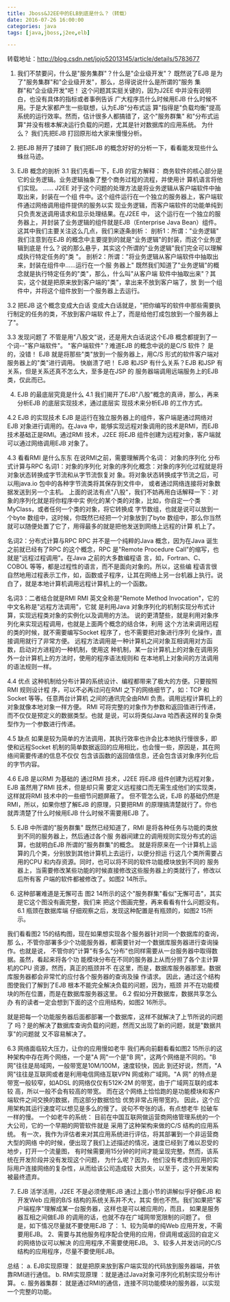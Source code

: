 ```yaml
---
title: Jboss&J2EE中的ELB到底是什么？（转载）
date: 2016-07-26 16:00:00
categories: java
tags: [java,jboss,j2ee,elb]

---
```


转载地址：http://blog.csdn.net/jojo52013145/article/details/5783677

1. 我们不禁要问，什么是"服务集群"？什么是"企业级开发"？ 
既然说了EJB 是为了"服务集群"和"企业级开发"，那么，总得说说什么是所谓的"服务
集群"和"企业级开发"吧！
这个问题其实挺关键的，因为J2EE 中并没有说明白，也没有具体的指标或者事例告诉
广大程序员什么时候用EJB 什么时候不用。于是大家都产生一些联想，认为EJB"分布式运
算"指得是"负载均衡"提高系统的运行效率。然而，估计很多人都搞错了，这个"服务群集"
和"分布式运算"并没有根本解决运行负载的问题，尤其是针对数据库的应用系统。
为什么？
我们先把EJB 打回原形给大家来慢慢分析。

<!--more-->

2. 把EJB 掰开了揉碎了 
我们把EJB 的概念好好的分析一下，看看能发现些什么蛛丝马迹。

3. EJB 概念的剖析
 3.1 我们先看一下，EJB 的官方解释：
商务软件的核心部分是它的业务逻辑。业务逻辑抽象了整个商务过程的流程，并使用计
算机语言将他们实现。
……
J2EE 对于这个问题的处理方法是将业务逻辑从客户端软件中抽取出来，封装在一个组
件中。这个组件运行在一个独立的服务器上，客户端软件通过网络调用组件提供的服务以实
现业务逻辑，而客户端软件的功能单纯到只负责发送调用请求和显示处理结果。在J2EE 中，
这个运行在一个独立的服务器上，并封装了业务逻辑的组件就是EJB（Enterprise Java
Bean）组件。
这其中我们主要关注这么几点，我们来逐条剖析：
剖析1：所谓："业务逻辑" 
我们注意到在EJB 的概念中主要提到的就是"业务逻辑"的封装，而这个业务逻辑到底是
什么？说的那么悬乎，其实这个所谓的"业务逻辑"我们完全可以理解成执行特定任务的"类
"。
剖析2：所谓："将业务逻辑从客户端软件中抽取出来，封装在组件中……运行在一个服
务器上"
既然我们知道了"业务逻辑"的概念就是执行特定任务的"类"，那么，什么叫"从客户端
软件中抽取出来"？其实，这个就是把原来放到客户端的"类"，拿出来不放到客户端了，放
到一个组件中，并将这个组件放到一个服务器上去运行。

 3.2 把EJB 这个概念变成大白话 
变成大白话就是，"把你编写的软件中那些需要执行制定的任务的类，不放到客户端软
件上了，而是给他打成包放到一个服务器上了"。

 3.3 发现问题了 
不管是用"八股文"说，还是用大白话说这个EJB 概念都提到了一个词--"客户端软件"。
"客户端软件"？难道EJB 的概念中说的是C/S 软件？
是的，没错！
EJB 就是将那些"类"放到一个服务器上，用C/S 形式的软件客户端对服务器上的"类"进行调用。
快崩溃了吧！
EJB 和JSP 有什么关系？EJB 和JSP 有关系，但是关系还真不怎么大，至多是在JSP 的
服务器端调用远端服务上的EJB 类，仅此而已。

4. EJB 的最底层究竟是什么 
 4.1 我们揭开了EJB"八股"概念的真谛，那么，再来分析EJB 的底层实现技术，通过底层实
现技术来分析EJB 的工作方式。

 4.2 EJB 的实现技术
EJB 是运行在独立服务器上的组件，客户端是通过网络对EJB 对象进行调用的。在Java
中，能够实现远程对象调用的技术是RMI，而EJB 技术基础正是RMI。通过RMI 技术，J2EE
将EJB 组件创建为远程对象，客户端就可以通过网络调用EJB 对象了。

 4.3 看看RMI 是什么东东 
在说RMI之前，需要理解两个名词：
对象的序列化
分布式计算与RPC
名词1：对象的序列化 
对象的序列化概念：对象的序列化过程就是将对象状态转换成字节流和从字节流恢复对
象。将对象状态转换成字节流之后，可以用java.io 包中的各种字节流类将其保存到文件中，
或者通过网络连接将对象数据发送到另一个主机。
上面的说法有点"八股"，我们不妨再用白话解释一下：对象的序列化就是将你程序中实
例化的某个类的对象，比如，你自定一个类MyClass，或者任何一个类的对象，将它转换成
字节数组，也就是说可以放到一个byte 数组中，这时候，你既然已经把一个对象放到了byte
数组中，那么你当然就可以随便处置了它了，用得最多的就是把他发送到网络上远程的计算
机上了。

 名词2：分布式计算与RPC 
RPC 并不是一个纯粹的Java 概念，因为在Java 诞生之前就已经有了RPC 的这个概念，RPC
是"Remote Procedure Call"的缩写，也就是"远程过程调用"。在Java 之前的大多数编程语
言，如，Fortran、C、COBOL 等等，都是过程性的语言，而不是面向对象的。所以，这些编
程语言很自然地用过程表示工作，如，函数或子程序，让其在网络上另一台机器上执行。说
白了，就是本地计算机调用远程计算机上的一个函数。

 名词3：二者结合就是RMI 
RMI 英文全称是"Remote Method Invocation"，它的中文名称是"远程方法调用"，它就
是利用Java 对象序列化的机制实现分布式计算，实现远程类对象的实例化以及调用的方法。
说的更清楚些，就是利用对象序列化来实现远程调用，也就是上面两个概念的结合体，利用
这个方法来调用远程的类的时候，就不需要编写Socket 程序了，也不需要把对象进行序列
化操作，直接调用就行了非常方便。
远程方法调用是一种计算机之间对象互相调用对方函数，启动对方进程的一种机制，使用这
种机制，某一台计算机上的对象在调用另外一台计算机上的方法时，使用的程序语法规则和
在本地机上对象间的方法调用的语法规则一样。

 4.4 优点
这种机制给分布计算的系统设计、编程都带来了极大的方便。只要按照RMI 规则设计程
序，可以不必再过问在RMI 之下的网络细节了，如：TCP 和Socket 等等。任意两台计算机
之间的通讯完全由RMI 负责。调用远程计算机上的对象就像本地对象一样方便。
RMI 可将完整的对象作为参数和返回值进行传递，而不仅仅是预定义的数据类型。也就
是说，可以将类似Java 哈西表这样的复杂类型作为一个参数进行传递。

 4.5 缺点 
如果是较为简单的方法调用，其执行效率也许会比本地执行慢很多，即使和远程Socket
机制的简单数据返回的应用相比，也会慢一些，原因是，其在网络间需要传递的信息不仅仅
包含该函数的返回值信息，还会包含该对象序列化后的字节内容。

 4.6 EJB 是以RMI 为基础的
通过RMI 技术，J2EE 将EJB 组件创建为远程对象，EJB 虽然用了RMI 技术，但是却只需
要定义远程接口而无需生成他们的实现类，这样就将RMI 技术中的一些细节问题屏蔽了。
但不管怎么说，EJB 的基础仍然是RMI，所以，如果你想了解EJB 的原理，只要把RMI
的原理搞清楚就行了。你也就弄清楚了什么时候用EJB 什么时候不需要用EJB 了。

5. EJB 中所谓的"服务群集" 
既然已经知道了，RMI 是将各种任务与功能的类放到不同的服务器上，然后通过各个服
务器间建立的调用规则实现分布式的运算，也就明白EJB 所谓的"服务群集"的概念。
就是将原来在一个计算机上运算的几个类，分别放到其他计算机上去运行，以便分担运
行这几个类所需要占用的CPU 和内存资源。同时，也可以将不同的软件功能模块放到不同的
服务器上，当需要修改某些功能的时候直接修改这些服务器上的类就行了，修改以后所有客
户端的软件都被修改了。如图2 14所示。

6. 这种部署难道是无懈可击 
图2 14所示的这个"服务群集"看似"无懈可击"，其实是它这个图没有画完整，我们来
把这个图画完整，再来看看有什么问题没有。
 6.1 瓶颈在数据库端 
仔细观察之后，发现这种配置是有瓶颈的，如图2 15所示。

 我们看看图2 15的结构图，现在如果想实现各个服务器针对同一个数据库的查询，那
么，不管你部署多少个功能服务器，都需要针对一个数据库服务器进行查询操作。也就是说，
不管你的"计算"有多么"分布"也同样需要从一台服务器中取得数据。虽然，看起来将各个功
能模块分布在不同的服务器上从而分担了各个主计算机的CPU 资源，然而，真正的瓶颈并不
在这里，而是，数据库服务器那里。数据库服务器都会非常忙的应付各个服务器的查询及操
作请求。
因此，通过这个结构图使我们了解到了EJB 根本不能完全解决负载的问题，因为，瓶颈
并不在功能模块的所在位置，而是在数据库服务器这里。
 6.2 假如分开数据库，数据共享怎么办 
有的读者一定会想到下面的这个应用结构，如图2 16所示。

 就是把每一个功能服务器后面都部署一个数据库，这样不就解决了上节所说的问题了
吗？是的解决了数据库查询负载的问题，然而又出现了新的问题，就是"数据共享"的问题就
又不容易解决了。

 6.3 网络面临较大压力，让你的应用慢如老牛
我们再向前翻看看如图2 15所示的这种架构中存在两个网络，一个是"A 网"一个是"B
网"，这两个网络是不同的。"B 网"往往是局域网，一般带宽是10M/100M，速度较快，因此
到还好说，然而，"A 网"往往是互联网或者是利用电信网络互联VPN 网或称广域网。"A 网"
的特点是带宽一般较窄，如ADSL 的网络仅仅有512K-2M 的带宽，由于广域网互联的成本较
高，所以一般不会有较高的带宽。
而在这个网络上恰恰跑的是功能模块和客户端软件之间交换的数据，而这部分数据恰恰
优势非常占用带宽的。
因此，这个应用架构其运行速度可以想见是多么的慢了。说句不夸张的话，有点想老牛
拉破车一样的慢。
一个如老牛的系统：
目前在中国互联网做运营商网络管理系统的一个大公司，它的一个早期的网管软件就是
采用了这种架构来做的C/S 结构的应用系统。
有一次，我作为评估者来对其应用系统进行评估，将其部署到一个非运营商大型的网络
中的时候，便出现了我们上述描述的情况，速度已经到了难以忍受的地步，打开一个流量图，
有时候需要用15分钟的时间才能呈现完整。然而，该系统在开发阶段并没有发现这个问题，
为什么呢？因为，他们没有考虑到应用的实际用户连接网络的复杂性，从而给该公司造成较
大损失，以至于，这个开发架构被最终遗弃。

7. EJB 活学活用，J2EE 不是必须使用EJB 
通过上面小节的讲解似乎好像EJB 和开发Web 应用的B/S 结构的系统关系并不大，其实
倒也不然。我们如果把"客户端程序"理解成某一台服务器，这样也是可以被应用的，而且，
如果是服务器互相之间做EJB 的调用的话，也就不存在广域网带宽限制的问题了。
但是，如下情况尽量就不要使用EJB 了：
1、较为简单的纯Web 应用开发，不需要用EJB。
2、需要与其他服务程序配合使用的应用，但调用或返回的自定义的网络协议可以解决
的应用程序,不需要使用EJB。
3、较多人并发访问的C/S 结构的应用程序，尽量不要使用EJB。
 
 
总结：
a. EJB实现原理： 就是把原来放到客户端实现的代码放到服务器端，并依靠RMI进行通信。
b. RMI实现原理 ：就是通过Java对象可序列化机制实现分布计算。
c. 服务器集群： 就是通过RMI的通信，连接不同功能模块的服务器，以实现一个完整的功能。
